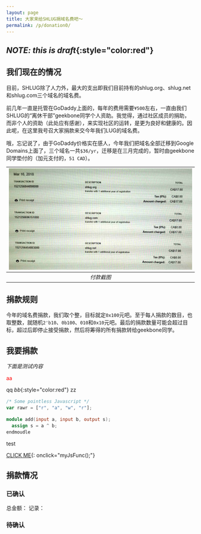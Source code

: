 ```yaml
---
layout: page
title: 大家来给SHLUG捐域名费吧～
permalink: /p/donation0/
---
```


## ***NOTE: this is draft***{:style="color:red"}

## 我们现在的情况

目前，SHLUG除了人力外，最大的支出即我们目前持有的shlug.org、shlug.net和shlug.com三个域名的域名费。

前几年一直是托管在GoDaddy上面的，每年的费用需要`¥500`左右，一直由我们SHLUG的“离休干部”geekbone同学个人资助。我觉得，通过社区成员的捐助，而非个人的资助（此处应有感谢），来实现社区的运转，是更为良好和健康的。因此呢，在这里我号召大家捐款来交今年我们LUG的域名费。

哦，忘记说了，由于GoDaddy价格实在感人，今年我们把域名全部迁移到Google Domains上面了，三个域名一共`$36/yr`，迁移是在三月完成的，暂时由geekbone同学垫付的（加元支付的，`51 CAD`）。

|![付款截图](/img/ns_fee_2018.jpg)|
|:--:|
|*付款截图*|

## 捐款规则

今年的域名费捐款，我们取个整，目标就定`0x100`元吧。至于每人捐款的数目，也取整数，就随机`2'b10`、`0b100`、`010`和`0x10`元吧。最后的捐款数量可能会超过目标，超过后即停止接受捐款，然后将筹得的所有捐款转给geekbone同学。

## 我要捐款

*下面是测试内容*

<span style="color:red;">aa</span>

qq  *bb*{:style="color:red"} zz

~~~ javascript
/* Some pointless Javascript */
var rawr = ["r", "a", "w", "r"];
~~~

~~~ verilog
module add(input a, input b, output s);
  assign s = a ^ b;
endmoudle
~~~

test

[CLICK ME](){: onclick="myJsFunc();"}

<script type="text/javascript">
  //window.alert("ggg");

  function myJsFunc() {
  var answer = confirm ("测试JS脚本")
  //if (answer)
  //window.location="#";
  }
</script>

## 捐款情况

### 已确认
总金额：
记录：

### 待确认

